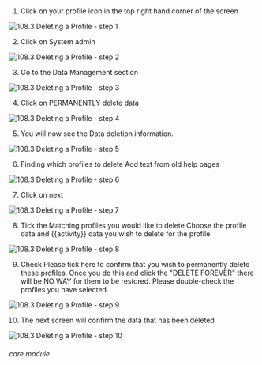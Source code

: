 # 


1. Click on your profile icon in the top right hand corner of the screen

![108.3 Deleting a Profile - step 1](108.3_Deleting_a_Profile_im_1.png)

2. Click on System admin

![108.3 Deleting a Profile - step 2](108.3_Deleting_a_Profile_im_2.png)

3. Go to the Data Management section

![108.3 Deleting a Profile - step 3](108.3_Deleting_a_Profile_im_3.png)

4. Click on PERMANENTLY delete data

![108.3 Deleting a Profile - step 4](108.3_Deleting_a_Profile_im_4.png)

5. You will now see the Data deletion information.

![108.3 Deleting a Profile - step 5](108.3_Deleting_a_Profile_im_5.png)

6. Finding which profiles to delete
Add text from old help pages

![108.3 Deleting a Profile - step 6](108.3_Deleting_a_Profile_im_6.png)

7. Click on next

![108.3 Deleting a Profile - step 7](108.3_Deleting_a_Profile_im_7.png)

8. Tick the Matching profiles you would like to delete
Choose the profile data and {{activity}} data you wish to delete for the profile

![108.3 Deleting a Profile - step 8](108.3_Deleting_a_Profile_im_8.png)

9. Check Please tick here to confirm that you wish to permanently delete these profiles. Once you do this and click the &quot;DELETE FOREVER&quot; there will be NO WAY for them to be restored. Please double-check the profiles you have selected.

![108.3 Deleting a Profile - step 9](108.3_Deleting_a_Profile_im_9.png)

10. The next screen will confirm the data that has been deleted

![108.3 Deleting a Profile - step 10](108.3_Deleting_a_Profile_im_10.png)


###### core module